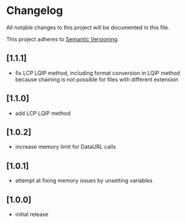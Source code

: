 # Changelog

All notable changes to this project will be documented in this file.

This project adheres to [Semantic Versioning](http://semver.org/).

## [1.1.1]

* fix LCP LQIP method, including format conversion in LQIP method because chaining is not possible for files with different extension

## [1.1.0]

* add LCP LQIP method

## [1.0.2]

* increase memory limit for DataURL calls

## [1.0.1]

* attempt at fixing memory issues by unsetting variables

## [1.0.0]

* initial release
